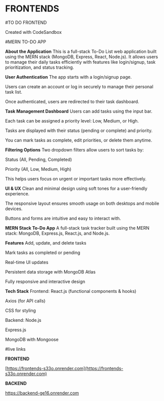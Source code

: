 # FRONTENDS

#TO DO FRONTEND

Created with CodeSandbox

#MERN TO-DO APP

**About the Application**
This is a full-stack To-Do List web application built using the MERN stack (MongoDB, Express, React, Node.js). It allows users to manage their daily tasks efficiently with features like login/signup, task prioritization, and status tracking.

**User Authentication**
The app starts with a login/signup page.

Users can create an account or log in securely to manage their personal task list.

Once authenticated, users are redirected to their task dashboard.

**Task Management Dashboard**
Users can add tasks using the input bar.

Each task can be assigned a priority level: Low, Medium, or High.

Tasks are displayed with their status (pending or complete) and priority.

You can mark tasks as complete, edit priorities, or delete them anytime.

 **Filtering Options**
Two dropdown filters allow users to sort tasks by:

Status (All, Pending, Completed)

Priority (All, Low, Medium, High)

This helps users focus on urgent or important tasks more effectively.

**UI & UX**
Clean and minimal design using soft tones for a user-friendly experience.

The responsive layout ensures smooth usage on both desktops and mobile devices.

Buttons and forms are intuitive and easy to interact with.

**MERN Stack To-Do App**
A full-stack task tracker built using the MERN stack: MongoDB, Express.js, React.js, and Node.js.

**Features**
Add, update, and delete tasks

Mark tasks as completed or pending

Real-time UI updates

Persistent data storage with MongoDB Atlas

Fully responsive and interactive design

**Tech Stack**
Frontend:
React.js (functional components & hooks)

Axios (for API calls)

CSS for styling

Backend:
Node.js

Express.js

MongoDB with Mongoose

#live links

**FRONTEND**

[https://frontends-s33o.onrender.com](https://frontends-s33o.onrender.com)

**BACKEND**

https://backend-ge16.onrender.com

